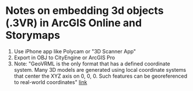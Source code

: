 # Notes on embedding 3d objects (.3VR) in ArcGIS Online and Storymaps

1. Use iPhone app like Polycam or "3D Scanner App"
2. Export in OBJ to CityEngine or ArcGIS Pro
3. Note: "GeoVRML is the only format that has a defined coordinate system. Many 3D models are generated using local coordinate systems that center the XYZ axis on 0, 0, 0. Such features can be georeferenced to real-world coordinates" [link](https://pro.arcgis.com/en/pro-app/2.8/tool-reference/3d-analyst/import-3d-files.htm)
